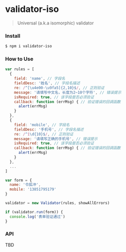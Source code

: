 # validator-iso
> Universal (a.k.a isomorphic) validator

### Install

```bash
$ npm i validator-iso
```

### How to Use

```js
var rules = [
  {
    field: 'name', // 字段名
    fieldDesc: '姓名', // 字段名描述
    re: /^[\u4e00-\u9fa5]{2,10}$/, // 正则验证
    message: '请填写中文名，长度为2~10个字符', // 错误提示
    isRequired: true, // 该字段是否必须验证
    callback: function (errMsg) { // 验证错误的回调函数
      alert(errMsg)
    }
  },
  {
    field: 'mobile', // 字段名
    fieldDesc: '手机号', // 字段名描述
    re: /^1\d{10}$/, // 正则验证
    message: '请填写正确的手机号', // 错误提示
    isRequired: true, // 该字段是否必须验证
    callback: function (errMsg) { // 验证错误的回调函数
      alert(errMsg)
    }
  },
  ...
]

var form = {
  name: '令狐冲',
  mobile: '13851795179'
}

validator = new Validator(rules, showAllErrors)

if (validator.run(form)) {
  console.log('表单验证通过')
}
```

### API

TBD
